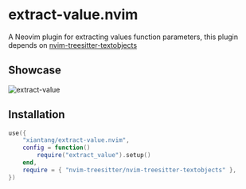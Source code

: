 # extract-value.nvim

A Neovim plugin for extracting values function parameters, this plugin depends on [nvim-treesitter-textobjects](https://github.com/nvim-treesitter/nvim-treesitter-textobjects)

## Showcase

![extract-value](https://user-images.githubusercontent.com/34479567/209532406-29b3cf56-5f33-4664-80e2-79e51b05db07.gif)

## Installation


```lua
use({
	"xiantang/extract-value.nvim",
	config = function()
		require("extract_value").setup()
	end,
	require = { "nvim-treesitter/nvim-treesitter-textobjects" },
})
```



